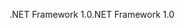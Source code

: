 <span data-ttu-id="56224-101">.NET Framework 1.0</span><span class="sxs-lookup"><span data-stu-id="56224-101">.NET Framework 1.0</span></span>